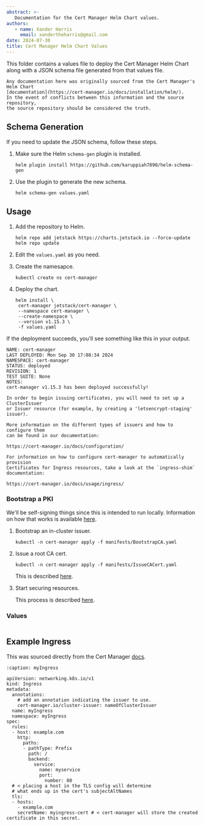 ```yaml
---
abstract: >-
   Documentation for the Cert Manager Helm Chart values.
authors:
   - name: Xander Harris
     email: xandertheharris@gmail.com
date: 2024-07-30
title: Cert Manager Helm Chart Values
---
```


This folder contains a values file to deploy the Cert Manager Helm
Chart along with a JSON schema file generated from that values file.

```{admonition} This is a copy
Any documentation here was originally sourced from the Cert Manager's
Helm Chart
[documentation](https://cert-manager.io/docs/installation/helm/).
In the event of conflicts between this information and the source repository,
the source repository should be considered the truth.
```

## Schema Generation

If you need to update the JSON schema, follow these steps.

1. Make sure the Helm `schema-gen` plugin is installed.

   ```{code-block} shell
   helm plugin install https://github.com/karuppiah7890/helm-schema-gen
   ```

2. Use the plugin to generate the new schema.

   ```{code-block} shell
   helm schema-gen values.yaml
   ```

## Usage

1. Add the repository to Helm.

   ```{code-block} shell
   helm repo add jetstack https://charts.jetstack.io --force-update
   helm repo update
   ```

2. Edit the `values.yaml` as you need.
3. Create the namesapce.

   ```{code-block} shell
   kubectl create ns cert-manager
   ```

4. Deploy the chart.

   ```{code-block} shell
   helm install \
    cert-manager jetstack/cert-manager \
    --namespace cert-manager \
    --create-namespace \
    --version v1.15.3 \
    -f values.yaml
   ```

If the deployment succeeds, you'll see something like this in your output.

```{code-block} shell
NAME: cert-manager
LAST DEPLOYED: Mon Sep 30 17:08:34 2024
NAMESPACE: cert-manager
STATUS: deployed
REVISION: 1
TEST SUITE: None
NOTES:
cert-manager v1.15.3 has been deployed successfully!

In order to begin issuing certificates, you will need to set up a ClusterIssuer
or Issuer resource (for example, by creating a 'letsencrypt-staging' issuer).

More information on the different types of issuers and how to configure them
can be found in our documentation:

https://cert-manager.io/docs/configuration/

For information on how to configure cert-manager to automatically provision
Certificates for Ingress resources, take a look at the `ingress-shim`
documentation:

https://cert-manager.io/docs/usage/ingress/
```

### Bootstrap a PKI

We'll be self-signing things since this is intended to run locally. Information
on how that works is available
[here](https://cert-manager.io/docs/configuration/selfsigned/).

1. Bootstrap an in-cluster issuer.

   ```{code-block} shell
   kubectl -n cert-manager apply -f manifests/BootstrapCA.yaml
   ```

2. Issue a root CA cert.

   ```{code-block} shell
   kubectl -n cert-manager apply -f manifests/IssueCACert.yaml
   ```

   This is described [here](https://cert-manager.io/docs/configuration/ca/).

3. Start securing resources.

   This process is described
   [here](https://cert-manager.io/docs/usage/ingress/).

### Values

```{autoyaml} charts/cert-manager/values.yaml
```

## Example Ingress

This was sourced directly from the Cert Manager
[docs](https://cert-manager.io/docs/usage/ingress/).

```{code-block} yaml
:caption: myIngress

apiVersion: networking.k8s.io/v1
kind: Ingress
metadata:
  annotations:
    # add an annotation indicating the issuer to use.
    cert-manager.io/cluster-issuer: nameOfClusterIssuer
  name: myIngress
  namespace: myIngress
spec:
  rules:
  - host: example.com
    http:
      paths:
      - pathType: Prefix
        path: /
        backend:
          service:
            name: myservice
            port:
              number: 80
  # < placing a host in the TLS config will determine
  # what ends up in the cert's subjectAltNames
  tls:
  - hosts:
    - example.com
    secretName: myingress-cert # < cert-manager will store the created certificate in this secret.
```
